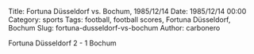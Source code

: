 Title: Fortuna Düsseldorf vs. Bochum, 1985/12/14
Date: 1985/12/14 00:00
Category: sports
Tags: football, football scores, Fortuna Düsseldorf, Bochum
Slug: fortuna-dusseldorf-vs-bochum
Author: carbonero


Fortuna Düsseldorf 2 - 1 Bochum
